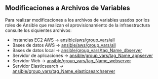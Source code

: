 ## Modificaciones a Archivos de Variables
Para realizar modificaciones a los archivos de variables usados por los roles de Ansible que realizan el aprovisionamiento de la infraestructura consulte los siquientes archivos:
- Instancias EC2 AWS -> [ansible/aws/group_vars/all](../ansible/aws/group_vars/all)
- Bases de datos AWS -> [ansible/aws/group_vars/all](../ansible/aws/group_vars/all)
- Bases de datos local -> [ansible/group_vars/tag_Name_dbserver](../ansible/group_vars/tag_Name_dbserver.yml)
- Servidor de aplicaciones -> [ansible/group_vars/tag_Name_appserver](../ansible/group_vars/tag_Name_appserver.yml)
- Servidor Web -> [ansible/group_vars/tag_Name_webserver](../ansible/group_vars/tag_Name_webserver.yml)
- Servidor Elasticsearch -> [ansible/group_vars/tag_Name_elasticsearchserver](../ansible/group_vars/tag_Name_elasticsearchserver.yml)
